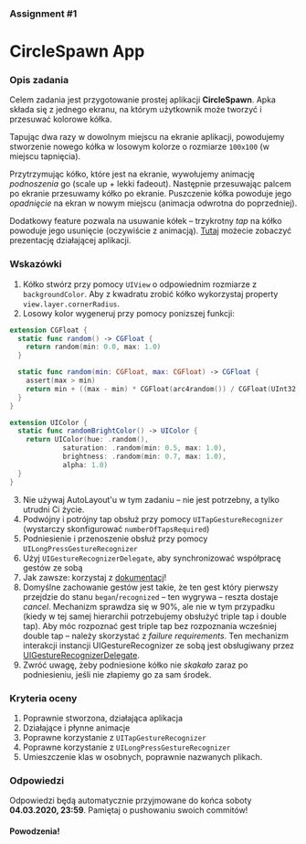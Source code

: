 ### Assignment #1

# CircleSpawn App

### Opis zadania

Celem zadania jest przygotowanie prostej aplikacji **CircleSpawn**. Apka składa się z jednego ekranu, na którym użytkownik może tworzyć i przesuwać kolorowe kółka.

Tapując dwa razy w dowolnym miejscu na ekranie aplikacji, powodujemy stworzenie nowego kółka w losowym kolorze o rozmiarze `100x100` (w miejscu tapnięcia).

Przytrzymując kółko, które jest na ekranie, wywołujemy animację *podnoszenia* go (scale up + lekki fadeout). Następnie przesuwając palcem po ekranie przesuwamy kółko po ekranie. Puszczenie kółka powoduje jego *opadnięcie* na ekran w nowym miejscu (animacja odwrotna do poprzedniej).

Dodatkowy feature pozwala na usuwanie kółek – trzykrotny *tap* na kółko powoduje jego usunięcie (oczywiście z animacją). [Tutaj](assets/film.mov) możecie zobaczyć prezentację działającej aplikacji.

### Wskazówki

1. Kółko stwórz przy pomocy `UIView` o odpowiednim rozmiarze z `backgroundColor`. Aby z kwadratu zrobić kółko wykorzystaj property `view.layer.cornerRadius`.
2. Losowy kolor wygeneruj przy pomocy ponizszej funkcji:
```swift
extension CGFloat {
  static func random() -> CGFloat {
    return random(min: 0.0, max: 1.0)
  }

  static func random(min: CGFloat, max: CGFloat) -> CGFloat {
    assert(max > min)
    return min + ((max - min) * CGFloat(arc4random()) / CGFloat(UInt32.max))
  }
}

extension UIColor {
  static func randomBrightColor() -> UIColor {
    return UIColor(hue: .random(),
             saturation: .random(min: 0.5, max: 1.0),
             brightness: .random(min: 0.7, max: 1.0),
             alpha: 1.0)
  }
}
```

3. Nie używaj AutoLayout'u w tym zadaniu – nie jest potrzebny, a tylko utrudni Ci życie.
4. Podwójny i potrójny tap obsłuż przy pomocy `UITapGestureRecognizer` (wystarczy skonfigurować `numberOfTapsRequired`)
5. Podniesienie i przenoszenie obsłuż przy pomocy `UILongPressGestureRecognizer`
6. Użyj `UIGestureRecognizerDelegate`, aby synchronizować współpracę gestów ze sobą
7. Jak zawsze: korzystaj z [dokumentacj](https://developer.apple.com/documentation/uikit/uigesturerecognizer)!
8. Domyślne zachowanie gestów jest takie, że ten gest który pierwszy przejdzie do stanu `began`/`recognized` – ten wygrywa – reszta dostaje *cancel*. Mechanizm sprawdza się w 90%, ale nie w tym przypadku (kiedy w tej samej hierarchii potrzebujemy obsłużyć triple tap i double tap). Aby móc rozpoznać gest triple tap bez rozpoznania wcześniej double tap – należy skorzystać z *failure requirements*. Ten mechanizm interakcji instancji UIGestureRecognizer ze sobą jest obsługiwany przez [UIGestureRecognizerDelegate](https://developer.apple.com/documentation/uikit/uigesturerecognizerdelegate).
9. Zwróć uwagę, żeby podniesione kółko nie *skakało* zaraz po podniesieniu, jeśli nie złapiemy go za sam środek.

### Kryteria oceny

1. Poprawnie stworzona, działająca aplikacja
2. Działające i płynne animacje
3. Poprawne korzystanie z `UITapGestureRecognizer`
4. Poprawne korzystanie z `UILongPressGestureRecognizer`
5. Umieszczenie klas w osobnych, poprawnie nazwanych plikach.

### Odpowiedzi

Odpowiedzi będą automatycznie przyjmowane do końca soboty **04.03.2020, 23:59**. Pamiętaj o pushowaniu swoich commitów!

#### Powodzenia!
